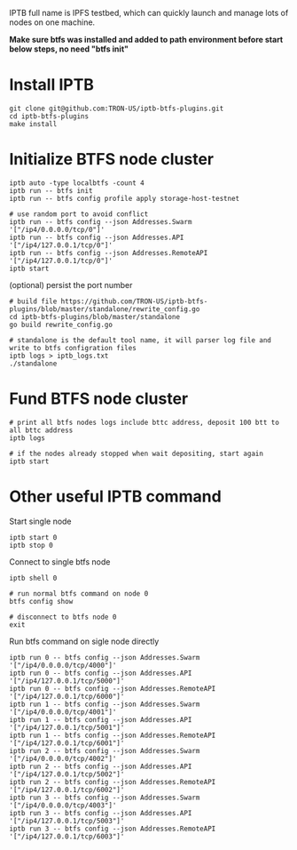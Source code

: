 IPTB full name is IPFS testbed, which can quickly launch and manage lots of nodes on one machine.

**Make sure btfs was installed and added to path environment before start below steps, no need "btfs init"**
# Install IPTB
```
git clone git@github.com:TRON-US/iptb-btfs-plugins.git
cd iptb-btfs-plugins
make install 
```
# Initialize BTFS node cluster
```
iptb auto -type localbtfs -count 4
iptb run -- btfs init
iptb run -- btfs config profile apply storage-host-testnet

# use random port to avoid conflict 
iptb run -- btfs config --json Addresses.Swarm '["/ip4/0.0.0.0/tcp/0"]'
iptb run -- btfs config --json Addresses.API '["/ip4/127.0.0.1/tcp/0"]'
iptb run -- btfs config --json Addresses.RemoteAPI '["/ip4/127.0.0.1/tcp/0"]'
iptb start
```
(optional) persist the port number
```
# build file https://github.com/TRON-US/iptb-btfs-plugins/blob/master/standalone/rewrite_config.go
cd iptb-btfs-plugins/blob/master/standalone
go build rewrite_config.go

# standalone is the default tool name, it will parser log file and write to btfs configration files
iptb logs > iptb_logs.txt
./standalone
```
# Fund BTFS node cluster
```
# print all btfs nodes logs include bttc address, deposit 100 btt to all bttc address
iptb logs

# if the nodes already stopped when wait depositing, start again
iptb start
```
# Other useful IPTB command
Start single node
```
iptb start 0
iptb stop 0
```

Connect to single btfs node
```
iptb shell 0

# run normal btfs command on node 0
btfs config show

# disconnect to btfs node 0
exit
```
Run btfs command on sigle node directly
```
iptb run 0 -- btfs config --json Addresses.Swarm '["/ip4/0.0.0.0/tcp/4000"]'
iptb run 0 -- btfs config --json Addresses.API '["/ip4/127.0.0.1/tcp/5000"]'
iptb run 0 -- btfs config --json Addresses.RemoteAPI '["/ip4/127.0.0.1/tcp/6000"]'
iptb run 1 -- btfs config --json Addresses.Swarm '["/ip4/0.0.0.0/tcp/4001"]'
iptb run 1 -- btfs config --json Addresses.API '["/ip4/127.0.0.1/tcp/5001"]'
iptb run 1 -- btfs config --json Addresses.RemoteAPI '["/ip4/127.0.0.1/tcp/6001"]'
iptb run 2 -- btfs config --json Addresses.Swarm '["/ip4/0.0.0.0/tcp/4002"]'
iptb run 2 -- btfs config --json Addresses.API '["/ip4/127.0.0.1/tcp/5002"]'
iptb run 2 -- btfs config --json Addresses.RemoteAPI '["/ip4/127.0.0.1/tcp/6002"]'
iptb run 3 -- btfs config --json Addresses.Swarm '["/ip4/0.0.0.0/tcp/4003"]'
iptb run 3 -- btfs config --json Addresses.API '["/ip4/127.0.0.1/tcp/5003"]'
iptb run 3 -- btfs config --json Addresses.RemoteAPI '["/ip4/127.0.0.1/tcp/6003"]'
```
